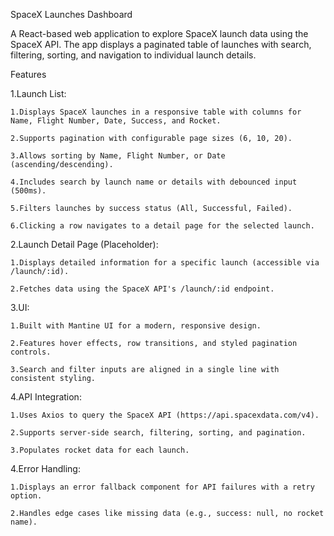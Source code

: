 SpaceX Launches Dashboard

A React-based web application to explore SpaceX launch data using the SpaceX API. The app displays a paginated table of launches with search, filtering, sorting, and navigation to individual launch details.

Features

1.Launch List:

    1.Displays SpaceX launches in a responsive table with columns for Name, Flight Number, Date, Success, and Rocket.

    2.Supports pagination with configurable page sizes (6, 10, 20).

    3.Allows sorting by Name, Flight Number, or Date (ascending/descending).

    4.Includes search by launch name or details with debounced input (500ms).

    5.Filters launches by success status (All, Successful, Failed).

    6.Clicking a row navigates to a detail page for the selected launch.

2.Launch Detail Page (Placeholder):

    1.Displays detailed information for a specific launch (accessible via /launch/:id).

    2.Fetches data using the SpaceX API's /launch/:id endpoint.

3.UI:

    1.Built with Mantine UI for a modern, responsive design.

    2.Features hover effects, row transitions, and styled pagination controls.

    3.Search and filter inputs are aligned in a single line with consistent styling.

4.API Integration:

    1.Uses Axios to query the SpaceX API (https://api.spacexdata.com/v4).

    2.Supports server-side search, filtering, sorting, and pagination.

    3.Populates rocket data for each launch.

4.Error Handling:

    1.Displays an error fallback component for API failures with a retry option.

    2.Handles edge cases like missing data (e.g., success: null, no rocket name).
